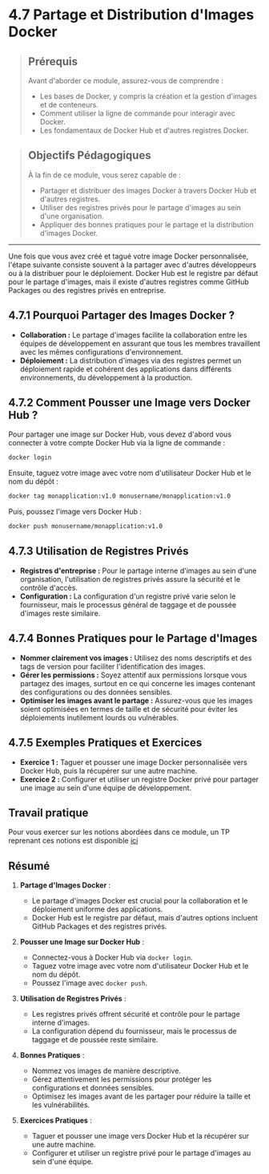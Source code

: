 # 4.7 Partage et Distribution d'Images Docker

<blockquote>
  <h2>Prérequis</h2>
  <p>Avant d'aborder ce module, assurez-vous de comprendre :</p>
  <ul>
    <li>Les bases de Docker, y compris la création et la gestion d'images et de conteneurs.</li>
    <li>Comment utiliser la ligne de commande pour interagir avec Docker.</li>
    <li>Les fondamentaux de Docker Hub et d'autres registres Docker.</li>
  </ul>
</blockquote>

<blockquote>
  <h2>Objectifs Pédagogiques</h2>
  <p>À la fin de ce module, vous serez capable de :</p>
  <ul>
    <li>Partager et distribuer des images Docker à travers Docker Hub et d'autres registres.</li>
    <li>Utiliser des registres privés pour le partage d'images au sein d'une organisation.</li>
    <li>Appliquer des bonnes pratiques pour le partage et la distribution d'images Docker.</li>
  </ul>
</blockquote>


--- 

Une fois que vous avez créé et tagué votre image Docker personnalisée, l'étape suivante consiste souvent à la partager avec d'autres développeurs ou à la distribuer pour le déploiement. Docker Hub est le registre par défaut pour le partage d'images, mais il existe d'autres registres comme GitHub Packages ou des registres privés en entreprise.

## 4.7.1 Pourquoi Partager des Images Docker ?

- **Collaboration :** Le partage d'images facilite la collaboration entre les équipes de développement en assurant que tous les membres travaillent avec les mêmes configurations d'environnement.
- **Déploiement :** La distribution d'images via des registres permet un déploiement rapide et cohérent des applications dans différents environnements, du développement à la production.

## 4.7.2 Comment Pousser une Image vers Docker Hub ?

Pour partager une image sur Docker Hub, vous devez d'abord vous connecter à votre compte Docker Hub via la ligne de commande :

```bash
docker login
```

Ensuite, taguez votre image avec votre nom d'utilisateur Docker Hub et le nom du dépôt :

```bash
docker tag monapplication:v1.0 monusername/monapplication:v1.0
```

Puis, poussez l'image vers Docker Hub :

```bash
docker push monusername/monapplication:v1.0
```

## 4.7.3 Utilisation de Registres Privés

- **Registres d'entreprise :** Pour le partage interne d'images au sein d'une organisation, l'utilisation de registres privés assure la sécurité et le contrôle d'accès.
- **Configuration :** La configuration d'un registre privé varie selon le fournisseur, mais le processus général de taggage et de poussée d'images reste similaire.

## 4.7.4 Bonnes Pratiques pour le Partage d'Images

- **Nommer clairement vos images :** Utilisez des noms descriptifs et des tags de version pour faciliter l'identification des images.
- **Gérer les permissions :** Soyez attentif aux permissions lorsque vous partagez des images, surtout en ce qui concerne les images contenant des configurations ou des données sensibles.
- **Optimiser les images avant le partage :** Assurez-vous que les images soient optimisées en termes de taille et de sécurité pour éviter les déploiements inutilement lourds ou vulnérables.

## 4.7.5 Exemples Pratiques et Exercices

- **Exercice 1 :** Taguer et pousser une image Docker personnalisée vers Docker Hub, puis la récupérer sur une autre machine.
- **Exercice 2 :** Configurer et utiliser un registre Docker privé pour partager une image au sein d'une équipe de développement.

## Travail pratique

Pour vous exercer sur les notions abordées dans ce module, un TP reprenant ces notions est disponible <a href='./4.8-Travail-Pratique.md'>ici</a>

## Résumé

1. **Partage d'Images Docker** :
   - Le partage d'images Docker est crucial pour la collaboration et le déploiement uniforme des applications.
   - Docker Hub est le registre par défaut, mais d'autres options incluent GitHub Packages et des registres privés.

2. **Pousser une Image sur Docker Hub** :
   - Connectez-vous à Docker Hub via `docker login`.
   - Taguez votre image avec votre nom d'utilisateur Docker Hub et le nom du dépôt.
   - Poussez l'image avec `docker push`.

3. **Utilisation de Registres Privés** :
   - Les registres privés offrent sécurité et contrôle pour le partage interne d'images.
   - La configuration dépend du fournisseur, mais le processus de taggage et de poussée reste similaire.

4. **Bonnes Pratiques** :
   - Nommez vos images de manière descriptive.
   - Gérez attentivement les permissions pour protéger les configurations et données sensibles.
   - Optimisez les images avant de les partager pour réduire la taille et les vulnérabilités.

5. **Exercices Pratiques** :
   - Taguer et pousser une image vers Docker Hub et la récupérer sur une autre machine.
   - Configurer et utiliser un registre privé pour le partage d'images au sein d'une équipe.

